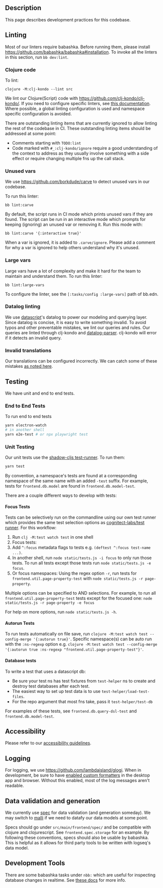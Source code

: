 ## Description

This page describes development practices for this codebase.

## Linting

Most of our linters require babashka. Before running them, please install
https://github.com/babashka/babashka#installation. To invoke all the linters in
this section, run `bb dev:lint`.

### Clojure code

To lint:
```
clojure -M:clj-kondo --lint src
```

We lint our Clojure(Script) code with https://github.com/clj-kondo/clj-kondo/. If you need to configure specific linters, see [this documentation](https://github.com/clj-kondo/clj-kondo/blob/master/doc/linters.md). Where possible, a global linting configuration is used and namespace specific configuration is avoided.

There are outstanding linting items that are currently ignored to allow linting the rest of the codebase in CI. These outstanding linting items should be addressed at some point:

* Comments starting with `TODO:lint`
* Code marked with `#_:clj-kondo/ignore` require a good understanding of the context to address as they usually involve something with a side effect or require changing multiple fns up the call stack.

### Unused vars

We use https://github.com/borkdude/carve to detect unused vars in our codebase.

To run this linter:
```
bb lint:carve
```

By default, the script runs in CI mode which prints unused vars if they are
found. The script can be run in an interactive mode which prompts for keeping
(ignoring) an unused var or removing it. Run this mode with:

```
bb lint:carve '{:interactive true}'
```

When a var is ignored, it is added to `.carve/ignore`. Please add a comment for
why a var is ignored to help others understand why it's unused.

### Large vars

Large vars have a lot of complexity and make it hard for the team to maintain
and understand them. To run this linter:
```
bb lint:large-vars
```

To configure the linter, see the `[:tasks/config :large-vars]` path of bb.edn.

### Datalog linting

We use [datascript](https://github.com/tonsky/datascript)'s datalog to power our
modeling and querying layer. Since datalog is concise, it is easy to write
something invalid. To avoid typos and other preventable mistakes, we lint our
queries and rules. Our queries are linted through clj-kondo and
[datalog-parser](https://github.com/lambdaforge/datalog-parser). clj-kondo will
error if it detects an invalid query.

### Invalid translations

Our translations can be configured incorrectly. We can catch some of these
mistakes [as noted here](./contributing-to-translations.md#fix-mistakes).

## Testing

We have unit and end to end tests.

### End to End Tests

To run end to end tests

``` bash
yarn electron-watch
# in another shell
yarn e2e-test # or npx playwright test
```

### Unit Testing

Our unit tests use the [shadow-cljs test-runner](https://shadow-cljs.github.io/docs/UsersGuide.html#_testing). To run them:

```bash
yarn test
```

By convention, a namespace's tests are found at a corresponding namespace
of the same name with an added `-test` suffix. For example, tests
for `frontend.db.model` are found in `frontend.db.model-test`.

There are a couple different ways to develop with tests:

#### Focus Tests

Tests can be selectively run on the commandline using our own test runner which
provides the same test selection options as [cognitect-labs/test
runner](https://github.com/cognitect-labs/test-runner#invoke-with-clojure--m-clojuremain).
For this workflow:

1. Run `clj -M:test watch test` in one shell
2. Focus tests:
  1. Add `^:focus` metadata flags to tests e.g. `(deftest ^:focus test-name ...)`.
  2. In another shell, run `node static/tests.js -i focus` to only run those
  tests. To run all tests except those tests run `node static/tests.js -e focus`.
3. Or focus namespaces: Using the regex option `-r`, run tests for `frontend.util.page-property-test` with `node static/tests.js -r page-property`.

Multiple options can be specified to AND selections. For example, to run all `frontend.util.page-property-test` tests except for the focused one: `node static/tests.js -r page-property -e focus`

For help on more options, run `node static/tests.js -h`.

#### Autorun Tests

To run tests automatically on file save, run `clojure -M:test watch test
--config-merge '{:autorun true}'`. Specific namespace(s) can be auto run with
the `:ns-regexp` option e.g. `clojure -M:test watch test --config-merge
'{:autorun true :ns-regexp "frontend.util.page-property-test"}'`.

#### Database tests

To write a test that uses a datascript db:

* Be sure your test ns has test fixtures from `test-helper` ns to create and
  destroy test databases after each test.
* The easiest way to set up test data is to use `test-helper/load-test-files`.
* For the repo argument that most fns take, pass it `test-helper/test-db`

For examples of these tests, see `frontend.db.query-dsl-test` and `frontend.db.model-test`.

## Accessibility

Please refer to our [accessibility guidelines](accessibility.md).

## Logging

For logging, we use https://github.com/lambdaisland/glogi. When in development,
be sure to have [enabled custom
formatters](https://github.com/binaryage/cljs-devtools/blob/master/docs/installation.md#enable-custom-formatters-in-chrome)
in the desktop app and browser. Without this enabled, most of the log messages
aren't readable.

## Data validation and generation

We currently use [spec](https://github.com/clojure/spec.alpha) for data
validation (and generation someday). We may switch to
[malli](https://github.com/metosin/malli) if we need to datafy our data models
at some point.

Specs should go under `src/main/frontend/spec/` and be compatible with clojure
and clojurescript. See `frontend.spec.storage` for an example. By following
these conventions, specs should also be usable by babashka. This is helpful as it
allows for third party tools to be written with logseq's data model.

## Development Tools

There are some babashka tasks under `nbb:` which are useful for inspecting
database changes in realtime. See [these
docs](https://github.com/logseq/bb-tasks#logseqbb-tasksnbbwatch) for more info.

